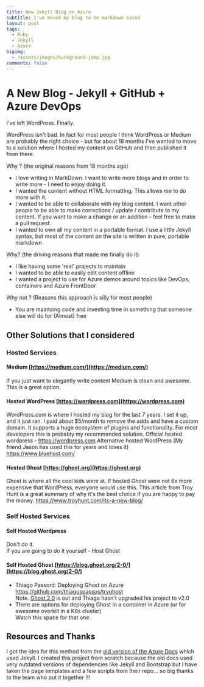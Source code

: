 ```yaml
---
title: New Jekyll Blog on Azure
subtitle: I've moved my blog to be markdown based
layout: post
tags:
  - Ruby
  - Jekyll
  - Azure
bigimg:
  - /assets/images/background-jump.jpg
comments: false
---
```


# A New Blog - Jekyll + GitHub + Azure DevOps

I've left WordPress. Finally.

WordPress isn't bad. In fact for most people I think WordPress or Medium are probably the right choice - but for about 18 months I've wanted to move to a solution where I hosted my content on GitHub and then published it from there.

Why ? (the original reasons from 18 months ago) 
- I love writing in MarkDown. I want to write more blogs and in order to write more - I need to enjoy doing it. 
- I wanted the content without HTML formatting. This allows me to do more with it.
- I wanted to be able to collaborate with my blog content. I want other people to be able to make corrections / update / contribute to my content. If you want to make a change or an addition - feel free to make a pull request.
- I wanted to own all my content in a portable format. I use a little Jekyll syntax, but most of the content on the site is written in pure, portable markdown

Why? (the driving reasons that made me finally do it)
- I like having some 'real' projects to maintain
- I wanted to be able to easily edit content offline
- I wanted a project to use for Azure demos around topics like DevOps, containers and Azure FrontDoor

Why not ? (Reasons this approach is silly for most people)
- You are maintaing code and investing time in something that someone else will do for (Almost) free

## Other Solutions that I considered 

### Hosted Services

#### Medium [https://medium.com/](https://medium.com/)

If you just want to elegantly write content Medium is clean and awesome.
This is a great option. 

#### Hosted WordPress [https://wordpress.com](https://wordpress.com) 

WordPress.com is where I hosted my blog for the last 7 years.
I set it up, and it just ran. I paid about $5/month to remove the adds and have a custom domain.
It supports a huge ecosystem of plugins and functionality.
For most developers this is probably my recommended solution.
Official hosted wordpress - https://wordpress.com 
Alternative hosted WordPress (My friend Jason has used this for years and loves it) https://www.bluehost.com/ 


#### Hosted Ghost [https://ghost.org](https://ghost.org)

Ghost is where all the cool kids were at.
If hosted Ghost were not 6x more expensive that WordPress, everyone would use this.
This article from Troy Hunt is a great summary of why it's the best choice if you are happy to pay the money.
https://www.troyhunt.com/its-a-new-blog/ 

### Self Hosted Services

#### Self Hosted Wordpress

Don't do it.  
If you are going to do it yourself - Host Ghost

#### Self Hosted Ghost  [https://blog.ghost.org/2-0/](https://blog.ghost.org/2-0/)

- Thiago Passord: Deploying Ghost on Azure https://github.com/thiagospassos/tryghost  
  Note. [Ghost 2.0](https://blog.ghost.org/2-0/) is out and Thiago hasn't upgraded his project to v2.0  
- There are options for deploying Ghost in a container in Azure (or for awesome overkill in a K8s cluster)  
  Watch this space for that one.


## Resources and Thanks

I got the idea for this method from the [old version of the Azure Docs](https://github.com/Azure/azure.github.io) which used Jekyll. I created this project from scratch because the old docs used very outdated versions of dependencies like Jekyll and Bootstrap but I have taken the page templates and a few scripts from their repo... so big thanks to the team who put it together !!! 


